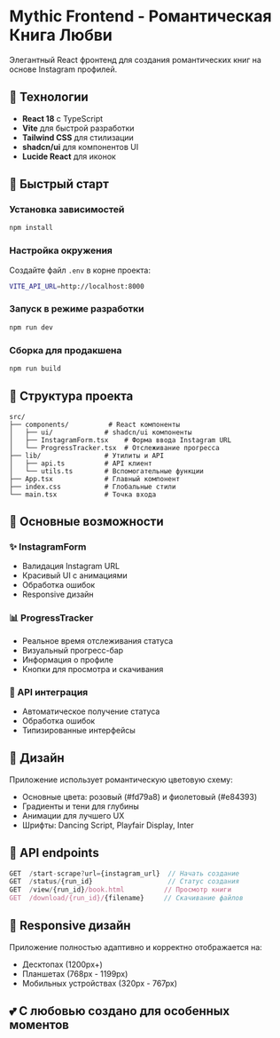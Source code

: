 # Mythic Frontend - Романтическая Книга Любви

Элегантный React фронтенд для создания романтических книг на основе Instagram профилей.

## 🎨 Технологии

- **React 18** с TypeScript
- **Vite** для быстрой разработки
- **Tailwind CSS** для стилизации
- **shadcn/ui** для компонентов UI
- **Lucide React** для иконок

## 🚀 Быстрый старт

### Установка зависимостей
```bash
npm install
```

### Настройка окружения
Создайте файл `.env` в корне проекта:
```bash
VITE_API_URL=http://localhost:8000
```

### Запуск в режиме разработки
```bash
npm run dev
```

### Сборка для продакшена
```bash
npm run build
```

## 📁 Структура проекта

```
src/
├── components/          # React компоненты
│   ├── ui/             # shadcn/ui компоненты
│   ├── InstagramForm.tsx    # Форма ввода Instagram URL
│   └── ProgressTracker.tsx  # Отслеживание прогресса
├── lib/                # Утилиты и API
│   ├── api.ts          # API клиент
│   └── utils.ts        # Вспомогательные функции
├── App.tsx             # Главный компонент
├── index.css           # Глобальные стили
└── main.tsx            # Точка входа
```

## 🎯 Основные возможности

### ✨ InstagramForm
- Валидация Instagram URL
- Красивый UI с анимациями
- Обработка ошибок
- Responsive дизайн

### 📊 ProgressTracker
- Реальное время отслеживания статуса
- Визуальный прогресс-бар
- Информация о профиле
- Кнопки для просмотра и скачивания

### 🔄 API интеграция
- Автоматическое получение статуса
- Обработка ошибок
- Типизированные интерфейсы

## 🎨 Дизайн

Приложение использует романтическую цветовую схему:
- Основные цвета: розовый (#fd79a8) и фиолетовый (#e84393)
- Градиенты и тени для глубины
- Анимации для лучшего UX
- Шрифты: Dancing Script, Playfair Display, Inter

## 🔧 API endpoints

```typescript
GET  /start-scrape?url={instagram_url}  // Начать создание
GET  /status/{run_id}                   // Статус создания
GET  /view/{run_id}/book.html          // Просмотр книги
GET  /download/{run_id}/{filename}     // Скачивание файлов
```

## 📱 Responsive дизайн

Приложение полностью адаптивно и корректно отображается на:
- Десктопах (1200px+)
- Планшетах (768px - 1199px)
- Мобильных устройствах (320px - 767px)

## 💕 С любовью создано для особенных моментов

